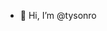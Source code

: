 - 👋 Hi, I’m @tysonro


<!---
tysonro/tysonro is a ✨ special ✨ repository because its `README.md` (this file) appears on your GitHub profile.
You can click the Preview link to take a look at your changes.
--->
